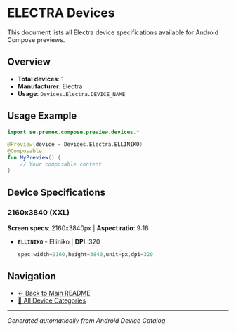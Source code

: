 # ELECTRA Devices

This document lists all Electra device specifications available for Android Compose previews.

## Overview

- **Total devices**: 1
- **Manufacturer**: Electra
- **Usage**: `Devices.Electra.DEVICE_NAME`

## Usage Example

```kotlin
import se.premex.compose.preview.devices.*

@Preview(device = Devices.Electra.ELLINIKO)
@Composable
fun MyPreview() {
    // Your composable content
}
```

## Device Specifications

### 2160x3840 (XXL)

**Screen specs**: 2160x3840px | **Aspect ratio**: 9:16

- **`ELLINIKO`** - Elliniko | **DPI**: 320
  ```kotlin
  spec:width=2160,height=3840,unit=px,dpi=320
  ```

## Navigation

- [← Back to Main README](../../README.md)
- [📱 All Device Categories](../README.md)

---
*Generated automatically from Android Device Catalog*

